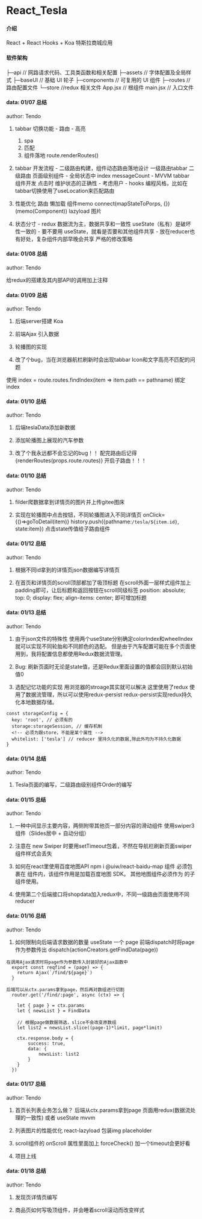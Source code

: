 # React_Tesla

#### 介绍
React + React Hooks + Koa  特斯拉商城应用

#### 软件架构
├─api                   // 网路请求代码、工具类函数和相关配置
├─assets                // 字体配置及全局样式
├─baseUI                // 基础 UI 轮子
├─components            // 可复用的 UI 组件
├─routes                // 路由配置文件
└─store                 //redux 相关文件
  App.jsx                // 根组件
  main.jsx              // 入口文件


#### data: 01/07 总结
  author: Tendo

  1. tabbar 切换功能
    - 路由
    - 高亮
      1. spa
      2. 匹配
      3. 组件落地
        route.renderRoutes()

  2. tabbar 开发流程
    - 二级路由构建，组件动态路由落地设计
        一级路由tabbar 二级路由 页面级别组件
    -  全局状态中 index messageCount
    -  MVVM tabbar 组件开发 点击时 维护状态的正确性
    -  考虑用户
    -  hooks 编程风格，比如在tabbar切换使用了useLocation来匹配路由

  3. 性能优化
    路由 懒加载
    组件memo
    connect(mapStateToPorps, {})(memo(Component))
    lazyload 图片

  4. 状态分寸
    - redux 数据流为主，数据共享和一致性
        useState（私有）是破坏性一致的
    - 要不要用 useState，就看是否要和其他组件共享
    - 放在reducer也有好处，复杂组件内部早晚会共享
      严格的修改策略
 

#### data: 01/08 总结
  author: Tendo

  给redux的搭建及其内部API的调用加上注释


#### data: 01/09 总结
  author: Tendo

  1. 后端server搭建 Koa

  2. 前端Ajax 引入数据
  
  3. 轮播图的实现

  4. 改了个bug，当在浏览器航栏刷新时会出现tabbar Icon和文字高亮不匹配的问题
  
  使用 index = route.routes.findIndex(item => item.path == pathname) 绑定index


#### data: 01/10 总结
  author: Tendo

  1. 后端teslaData添加新数据

  2. 添加轮播图上展现的汽车参数

  3. 改了个我永远都不会忘记的bug！！
    配完路由后记得 {renderRoutes(props.route.routes)} 开启子路由！！！


#### data: 01/10 总结
  author: Tendo

  1. filder爬数据拿到详情页的图片并上传gitee图床

  2. 实现在轮播图中点击按钮，不同轮播图进入不同详情页 
    onClick={()=>goToDetail(item)}
    history.push({pathname:`/tesla/${item.id}`, state:item})
    点击state传值给子路由组件


#### data: 01/12 总结
  author: Tendo

  1. 根据不同id拿到的详情页json数据编写详情页

  2. 在首页和详情页的scroll顶部都加了吸顶标题
    在scroll外面一层样式组件加上padding即可，让后标题和返回按钮在scroll同级标签
      position: absolute;
      top: 0;
      display: flex;
      align-items: center;
      即可增加标题


#### data: 01/13 总结
  author: Tendo

  1. 由于json文件的特殊性
    使用两个useState分别确定colorIndex和wheelIndex就可以实现不同轮胎和不同颜色的选配。
    但是由于汽车配置可能在多个页面使用到，我将配置信息都使用Redux数据流管理。

  2. Bug: 刷新页面时无论是state值，还是Redux里面设置的值都会回到默认初始值0

  3. 选配记忆功能的实现
    用浏览器的stroage其实就可以解决
    这里使用了redux 使用了数据流管理，所以可以使用redux-persist
    redux-persist实现redux持久化本地数据存储。

    const storageConfig = {
      key: 'root', // 必须有的
      storage:storageSession, // 缓存机制
      <!-- 必须为跟store，不能是某个属性 -->
      whitelist: ['tesla'] // reducer 里持久化的数据,除此外均为不持久化数据
    }


#### data: 01/14 总结
  author: Tendo

  1. Tesla页面的编写，二级路由级别组件Order的编写


#### data: 01/15 总结
  author: Tendo

  1. 一种中间显示主要内容，两侧附带其他页一部分内容的滑动组件
    使用swiper3组件（Slides居中 + 自动分组）

  2. 注意在 new Swiper 时要用setTimeout包着，不然在导航栏刷新页面swiper组件样式会丢失

  3. 如何在react里使用百度地图API
    npm i @uiw/react-baidu-map
    组件 <Map> 必须包裹在 <APILoader> 组件内，该组件作用是加载百度地图 SDK。
    其他地图组件必须作为 <Map> 的子组件使用。

  4. 使用第二个后端接口将shopdata加入redux中，不同一级路由页面使用不同reducer


#### data: 01/16 总结
  author: Tendo

  1. 如何限制向后端请求数据的数量
    useState 一个 page
    前端dispatch时将page作为参数传出
      dispatch(actionCreators.getFindData(page))

    在调用Ajax请求时将page作为参数传入封装好的Ajax函数中
      export const reqfind = (page) => {
        return Ajax(`/find/${page}`)
      } 

    后端可以从ctx.params拿到page，然后再对数组进行切割
      router.get('/find/:page', async (ctx) => {

        let { page } = ctx.params
        let { newsList } = FindData

        // 根据page做数据筛选，slice不会改变原数组
        let list2 = newsList.slice((page-1)*limit, page*limit)
        
        ctx.response.body = {
            success: true,
            data: {
                newsList: list2
            }
        }
      })


#### data: 01/17 总结
  author: Tendo

  1. 首页长列表业务怎么做？
    后端从ctx.params拿到page
    页面用redux(数据流处理的一致性) 或者 useState mvvm

  2. 列表图片的性能优化
    react-lazyload
    包装img placeholder

  3. scroll组件的 onScroll 属性里面加上 forceCheck()
    加一个timeout会更好看

  4. 项目上线


#### data: 01/18 总结
  author: Tendo

  1. 发现页详情页编写

  2. 商品页如何写吸顶组件，并会睡着scroll滚动而改变样式